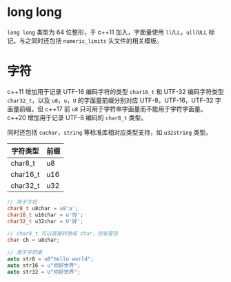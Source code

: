 # long long

`long long` 类型为 64 位整形，于 c++11 加入，字面量使用 `ll`/`LL`，`ull`/`ULL` 标记。与之同时还包括 `numeric_limits` 头文件的相关模板。
# 字符

c++11 增加用于记录 UTF-16 编码字符的类型 `char16_t` 和 UTF-32 编码字符类型 `char32_t`，以及 `u8`，`u`，`U` 的字面量前缀分别对应 UTF-8，UTF-16，UTF-32 字面量前缀。但 c++17 前 `u8` 只可用于字符串字面量而不能用于字符字面量。c++20 增加用于记录 UTF-8 编码的 `char8_t` 类型。

同时还包括 `cuchar`，`string` 等标准库相对应类型支持，如 `u32string` 类型。

| 字符类型 | 前缀 |
| ---- | ---- |
| char8_t | u8 |
| char16_t | u16 |
| char32_t | u32 |

```c++
// 用于字符
char8_t u8char = u8'a';
char16_t u16char = u'你';
char32_t u32char = U'好';

// char8_t 可以直接转换成 char，但有警告
char ch = u8char;

// 用于字符串
auto str8 = u8"hello world";
auto str16 = u"你好世界";
auto str32 = U"你好世界";
```
